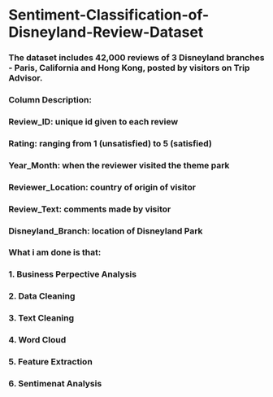 # Sentiment-Classification-of-Disneyland-Review-Dataset

### The dataset includes 42,000 reviews of 3 Disneyland branches - Paris, California and Hong Kong, posted by visitors on Trip Advisor.

### Column Description:

### Review_ID: unique id given to each review
### Rating: ranging from 1 (unsatisfied) to 5 (satisfied)
### Year_Month: when the reviewer visited the theme park
### Reviewer_Location: country of origin of visitor
### Review_Text: comments made by visitor
### Disneyland_Branch: location of Disneyland Park
### What i am done is that:
### 1. Business Perpective Analysis
### 2. Data Cleaning
### 3. Text Cleaning
### 4. Word Cloud
### 5. Feature Extraction
### 6. Sentimenat Analysis
